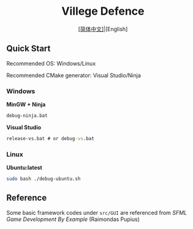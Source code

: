 <h1 style="text-align: center">Villege Defence</h1>

<div style="text-align: center;"><a href="./README.md">[简体中文]</a>|[English]</div>

## Quick Start

Recommended OS: Windows/Linux

Recommended CMake generator: Visual Studio/Ninja

### Windows

**MinGW + Ninja**

```cmd
debug-ninja.bat
```

**Visual Studio**

```cmd
release-vs.bat # or debug-vs.bat
```

### Linux

**Ubuntu:latest**

```bash
sudo bash ./debug-ubuntu.sh
```

## Reference

Some basic framework codes under `src/GUI` are referenced from *SFML Game Development By Example* (Raimondas Pupius)